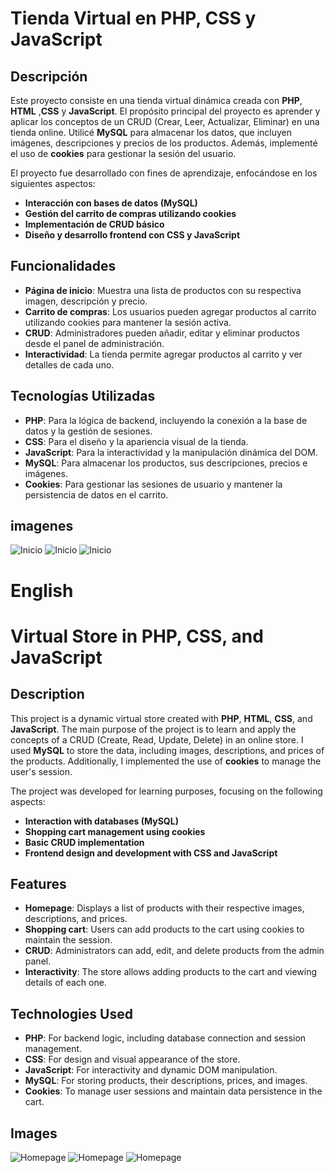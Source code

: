 # Tienda Virtual en PHP, CSS y JavaScript

## Descripción

Este proyecto consiste en una tienda virtual dinámica creada con **PHP**, **HTML** ,**CSS** y **JavaScript**. El propósito principal del proyecto es aprender y aplicar los conceptos de un CRUD (Crear, Leer, Actualizar, Eliminar) en una tienda online. Utilicé **MySQL** para almacenar los datos, que incluyen imágenes, descripciones y precios de los productos. Además, implementé el uso de **cookies** para gestionar la sesión del usuario.

El proyecto fue desarrollado con fines de aprendizaje, enfocándose en los siguientes aspectos:

- **Interacción con bases de datos (MySQL)**
- **Gestión del carrito de compras utilizando cookies**
- **Implementación de CRUD básico**
- **Diseño y desarrollo frontend con CSS y JavaScript**

## Funcionalidades

- **Página de inicio**: Muestra una lista de productos con su respectiva imagen, descripción y precio.
- **Carrito de compras**: Los usuarios pueden agregar productos al carrito utilizando cookies para mantener la sesión activa.
- **CRUD**: Administradores pueden añadir, editar y eliminar productos desde el panel de administración.
- **Interactividad**: La tienda permite agregar productos al carrito y ver detalles de cada uno.
  
## Tecnologías Utilizadas

- **PHP**: Para la lógica de backend, incluyendo la conexión a la base de datos y la gestión de sesiones.
- **CSS**: Para el diseño y la apariencia visual de la tienda.
- **JavaScript**: Para la interactividad y la manipulación dinámica del DOM.
- **MySQL**: Para almacenar los productos, sus descripciones, precios e imágenes.
- **Cookies**: Para gestionar las sesiones de usuario y mantener la persistencia de datos en el carrito.

## imagenes

![Inicio](./Screenshots/1.png)
![Inicio](./Screenshots/2.png)
![Inicio](./Screenshots/3.png)


# English

# Virtual Store in PHP, CSS, and JavaScript

## Description

This project is a dynamic virtual store created with **PHP**, **HTML**, **CSS**, and **JavaScript**. The main purpose of the project is to learn and apply the concepts of a CRUD (Create, Read, Update, Delete) in an online store. I used **MySQL** to store the data, including images, descriptions, and prices of the products. Additionally, I implemented the use of **cookies** to manage the user's session.

The project was developed for learning purposes, focusing on the following aspects:

- **Interaction with databases (MySQL)**
- **Shopping cart management using cookies**
- **Basic CRUD implementation**
- **Frontend design and development with CSS and JavaScript**

## Features

- **Homepage**: Displays a list of products with their respective images, descriptions, and prices.
- **Shopping cart**: Users can add products to the cart using cookies to maintain the session.
- **CRUD**: Administrators can add, edit, and delete products from the admin panel.
- **Interactivity**: The store allows adding products to the cart and viewing details of each one.

## Technologies Used

- **PHP**: For backend logic, including database connection and session management.
- **CSS**: For design and visual appearance of the store.
- **JavaScript**: For interactivity and dynamic DOM manipulation.
- **MySQL**: For storing products, their descriptions, prices, and images.
- **Cookies**: To manage user sessions and maintain data persistence in the cart.

## Images

![Homepage](./Screenshots/1.png)
![Homepage](./Screenshots/2.png)
![Homepage](./Screenshots/3.png)
